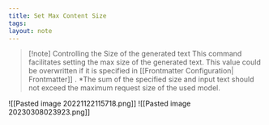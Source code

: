 ```yaml
---
title: Set Max Content Size
tags: 
layout: note 
---
```

> [!note] Controlling the Size of the generated text
> This command facilitates setting the max size of the generated text. 
   This value could be overwritten if it is specified in [[Frontmatter Configuration| Frontmatter]] . 
   *The sum of the specified size and input text should not exceed the maximum request size of the used model. 

![[Pasted image 20221122115718.png]]
![[Pasted image 20230308023923.png]]
